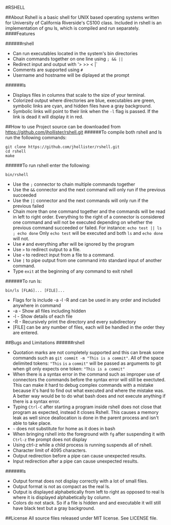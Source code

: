 #RSHELL

##About
Rshell is a basic shell for UNIX based operating systems written for University of California Riverside's CS100 class. Included in rshell is an implementation of gnu ls, which is compiled and run separately.
####Features

######rshell
* Can run executables located in the system's bin directories
* Chain commands together on one line using `; && ||`
* Redirect input and output with '> >> < |`
* Comments are supported using `#`
* Username and hostname will be diplayed at the prompt

######ls
* Displays files in columns that scale to the size of your terminal.
* Colorized output where directories are blue, executables are green, symbolic links are cyan, and hidden files have a gray background.
* Symbolic links will point to their link when the `-l` flag is passed. If the link is dead it will display it in red.

##How to use
Project source can be downloaded from https://github.com/jhollister/rshell.git
######To compile both rshell and ls run the following commands:
```
git clone https://github.com/jhollister/rshell.git
cd rshell
make
```

######To run rshell enter the following:
```
bin/rshell
```

* Use the `;` connector to chain multiple commands together
* Use the `&&` connector and the next command will only run if the previous succeeded
* Use the `||` connector and the next commands will only run if the previous failed
* Chain more than one command together and the commands will be read in left to right order. Everything to the right of a connector is considered one command and will not be executed depending on whether the previous command succeeded or failed. For instance: `echo test || ls ; echo done`  Only `echo test` will be executed and both `ls` and `echo done` will not.
* Use `#` and everything after will be ignored by the program
* Use `>` to redirect output to a file.
* Use `<` to redirect input from a file to a command.
* Use `|` to pipe output from one command into standard input of another command.
* Type `exit` at the beginning of any command to exit rshell

######To run ls:
```
bin/ls [FLAG]... [FILE]...
```
* Flags for ls include -a -l -R and can be used in any order and included anywhere in command
* -a  - Show all files including hidden
* -l  - Show details of each file
* -R  - Recursively print the directory and every subdirectory
* [FILE] can be any number of files, each will be handled in the order they are entered.


##Bugs and Limitations
######rshell
* Quotation marks are not completely supported and this can break some commands such as `git commit -m "This is a commit"`. All of the space delimited tokens: `"This` `is` `a` `commit"` will be passed as arguments to git when git only expects one token: `"This is a commit"`
* When there is a syntax error in the command such as improper use of connectors the commands before the syntax error will still be exectuted. This can make it hard to debug complex commands with a mistake because it's hard to find out what executed and where the mistake was. A better way would be to do what bash does and not execute anything if there is a syntax error.
* Typing `Ctrl-C` after starting a program inside rshell does not close that program as expected, instead it closes Rshell. This  causes a memory leak as well since deallocation is done in the parent process and isn't able to take place.
* `~` does not substitute for home as it does in bash
* When bringing rshell into the foreground with `fg` after suspending it with `Ctrl-z` the prompt does not display
* Using ctrl-z while a child process is running suspends all of rshell.
* Character limit of 4095 characters.
* Output redirection before a pipe can cause unexpected results.
* Input redirection after a pipe can cause unexpected results.

######ls
* Output format does not display correctly with a lot of small files.
* Output format is not as compact as the real ls.
* Output is displayed alphabetically from left to right as opposed to real ls where it is displayed alphabetically by column.
* Colors do not stack. So if a file is hidden and and executable it will still have black text but a gray background.

##License
All source files released under MIT license. See LICENSE file.

